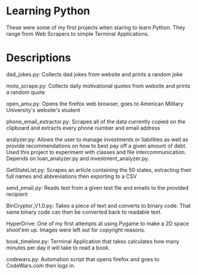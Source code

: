 # Learning Python
These were some of my first projects when staring to learn Python. They range from Web Scrapers to simple Terminal Applications.

# Descriptions

dad_jokes.py: 
              Collects dad jokes from website and prints a random joke

moto_scrape.py: 
              Collects daily motivational quotes from website and prints a random quote

open_amu.py: 
            Opens the firefox web browser, goes to American Military University's website's student 

phone_email_extractor.py: 
                        Scrapes all of the data currently copied on the clipboard and extracts every phone number and email address
                        
analyzer.py:
             Allows the user to manage investments or liabilities as well as provide recommendations on how to best pay off a given amount of debt. Used this project to experiment with classes and file intercommunication. Depends on loan_analyzer.py and investment_analyzer.py. 
             
GetStateList.py:
              Scrapes an article containing the 50 states, extracting their full names and abbreviations then exporting to a CSV

send_email.py:
              Reads text from a given text file and emails to the provided recipient 

BinCryptor_V1.0.py:
              Takes a piece of text and converts to binary code. That same binary code can then be converted back to readable text.

HyperDrive:
            One of my first attempts at using Pygame to make a 2D space shoot'em up. Images were left out for copyright reasons.

book_timeline.py:
            Terminal Application that takes calculates how many minutes per day it will take to read a book.
            
codewars.py:
          Automation script that opens firefox and goes to CodeWars.com then logs in.
